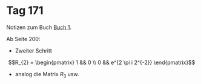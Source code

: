 # Tag 171

Notizen zum Buch [Buch 1](../Buch1.md).

Ab Seite 200:
* Zweiter Schritt
```math
R_{2} =
\begin{pmatrix}
1 && 0 \\
0 && e^{2 \pi i 2^{-2}}
\end{pmatrix}
```
* analog die Matrix $R_{3}$ usw.
